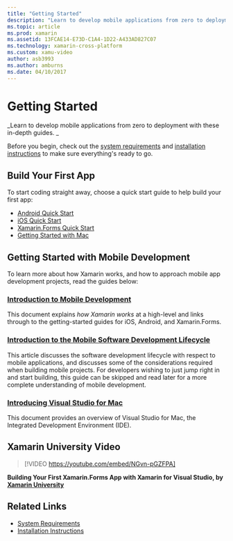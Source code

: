 ```yaml
---
title: "Getting Started"
description: "Learn to develop mobile applications from zero to deployment with these in-depth guides."
ms.topic: article
ms.prod: xamarin
ms.assetid: 13FCAE14-E73D-C1A4-1D22-A433AD827C07
ms.technology: xamarin-cross-platform
ms.custom: xamu-video
author: asb3993
ms.author: amburns
ms.date: 04/10/2017
---
```


# Getting Started

_Learn to develop mobile applications from zero to deployment with these in-depth guides.  _

Before you begin, check out the [system requirements](requirements.md)
and [installation instructions](installation/index.md) to make sure everything's
ready to go.

## Build Your First App

To start coding straight away, choose a quick start guide to help build your first app:

* [Android Quick Start](~/android/get-started/hello-android/hello-android-quickstart.md)
* [iOS Quick Start](~/ios/get-started/hello-ios/hello-ios-quickstart.md)
* [Xamarin.Forms Quick Start](~/xamarin-forms/get-started/hello-xamarin-forms/quickstart.md)
* [Getting Started with Mac](~/mac/get-started/hello-mac.md)

## Getting Started with Mobile Development

To learn more about how Xamarin works, and how to approach mobile app development projects,
read the guides below:

###  [Introduction to Mobile Development](~/cross-platform/get-started/introduction-to-mobile-development.md)

This document explains *how Xamarin works* at a high-level and links through to the getting-started guides for iOS, Android, and Xamarin.Forms.

###  [Introduction to the Mobile Software Development Lifecycle](~/cross-platform/get-started/introduction-to-mobile-sdlc.md)

This article discusses the software development lifecycle with respect to mobile applications, and discusses some of the considerations required when building mobile projects. For developers wishing to just jump right in and start building, this guide can be skipped and read later for a more complete understanding of mobile development.

###  [Introducing Visual Studio for Mac](https://docs.microsoft.com/visualstudio/mac/)

This document provides an overview of Visual Studio for Mac, the Integrated Development Environment (IDE).


## Xamarin University Video

> [!VIDEO https://youtube.com/embed/NGvn-pGZFPA]

**Building Your First Xamarin.Forms App with Xamarin for Visual Studio, by [Xamarin University](https://university.xamarin.com)**

## Related Links

- [System Requirements](requirements.md)
- [Installation Instructions](~/cross-platform/get-started/installation/index.md)

